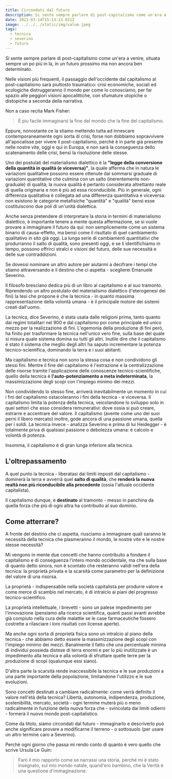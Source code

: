```yaml
---
title: Circondati dal futuro
description: Si sente sempre parlare di post-capitalismo come un'era a venire, situata sempre un po più in la, in un futuro prossimo ma non ancora ben determinato.
date: 2021-03-14T15:13:13.021Z
image: ../../../static/img/value.jpeg
tags:
  - tecnica
  - severino
  - futuro
---
```


Si sente sempre parlare di post-capitalismo come un'era a venire, situata sempre un po più in la, in un futuro prossimo ma non ancora ben determinato. 

Nelle visioni più frequenti, il passaggio dell'occidente dal capitalismo al post-capitalismo sarà piuttosto traumatico: crisi economiche, sociali ed ecologiche  distruggeranno il mondo per come lo conosciamo, per far spazio alle peggiori visioni apocalittiche, con sfumature utopiche o distopiche a seconda della narrativa.

Non a caso recita Mark Fisher:
> È piu facile immaginarsi la fine del mondo che la fine del capitalismo. 

Eppure, nonostante ce la stiamo mettendo tutta ad innescare contemporaneamente ogni sorta di crisi, forse non dobbiamo sopravvivere all'apocalisse per vivere il post-capitalismo, perchè è in parte già presente nelle nostre vite, oggi e qui in Europa, e non sarà la conseguenza dello scatenamento delle crisi, bensì la risoluzione delle stesse.

Uno dei postulati del materialismo dialettico è la **"legge della conversione della quantità in qualità (e viceversa)"**, la quale afferma che in natura le variazioni qualitative possono essere ottenute dal sommarsi graduale di variazioni quantitative che culmina con un salto (inerentemente non-graduale) di qualità; la nuova qualità è pertanto considerata altrettanto reale di quella originaria e non è più ad essa riconducibile. Più in generale, ogni differenza qualitativa è collegata ad una differenza quantitativa e viceversa: non esistono le categorie metafisiche "quantità" e "qualità" bensì esse costituiscono due poli di un'unità dialettica.

Anche senza pretendere di interpretare la storia in termini di materialismo dialettico, è importante tenere a mente questa affermazione, se si vuole provare a immaginare il futuro da qui: non semplicemente come un sistema binario di causa-effetto, ma bensì come il risultato di quel cambiamento qualitativo in sito già oggi. La lunga serie di cambiamenti quantitativi che produrranno il salto di qualità, sono presenti oggi, e se li identifichiamo in tempo, possono offrirci stralci e visioni del futuro, delle sue necessità e delle sue contraddizioni.

Se dovessi nominare un altro autore per aiutarmi a decifrare i tempi che stiamo attraversando e il destino che ci aspetta - sceglierei Emanuele Severino.

Il filosofo bresciano dedica più di un libro al capitalismo e al suo tramonto. Riprendendo un altro postulato del materialismo dialettico (l'eterogenesi dei fini) la tesi che propone è che la tecnica - in quanto massima rappresentazione della volontà umana - è il principale motore dei sistemi creati dall'uomo.

La tecnica, dice Severino, è stata usata dalle religioni prima, tanto quanto dai regimi totalitari nel 900 e dal capitalismo poi come principale ed unico mezzo per la realizzazione di fini.
L'egemonia della produzione di fini però, ha finito per trasformare la tecnica nell'unico vero fine, sulla base del quale si misura quale sistema domina su tutti gli altri. Inutile dire che il capitalismo è stato il sistema che meglio degli altri ha saputo incrementare la potenza tecnico-scientifica, dominando la terra e i suoi abitanti.

Ma capitalismo e tecnica non sono la stessa cosa e non condividono gli stessi fini. Mentre il fine del capitalismo è l'estrazione e la centralizzazione delle risorse tramite l'applicazione delle conoscenze tecnico-scientifiche, quello della tecnica è **l'auto-potenziamento a meta indeterminata**, la massimizzazione degli scopi con l'impiego minimo dei mezzi.

Non condividendo lo stesso fine, arriverà inevitabilmente un momento in cui i fini del capitalismo ostacoleranno i fini della tecnica - e viceversa. 
Il capitalismo limita la potenza della tecnica, veicolandone lo sviluppo solo in quei settori che esso considera remunerativi: dove ossia si può creare, estrarre e accentrare del valore.
Il capitalismo (avente come uno dei suoi perni il libero mercato) inoltre, gode ancora di una passione umana, quella per i soldi.
La tecnica invece - analizza Severino e prima di lui Heidegger - è totalmente priva di qualsiasi passione o debolezza umana: è calcolo e volontà di potenza.

Insomma, il capitalismo è di gran lunga inferiore alla tecnica.

## L'oltrepassamento

A quel punto la tecnica - liberatasi dai limiti imposti dal capitalismo - dominerà la terra e avverrà quel **salto di qualità**, che **renderà la nuova realtà non più riconducibile alla precedente** (ossia l'attuale occidente capitalista).

Il capitalismo dunque, è **destinato** al tramonto - messo in panchina da quella forza che più di ogni altra ha contribuito al suo dominio.

## Come atterrare?

A fronte del destino che ci aspetta, riusciamo a immaginare quali saranno le necessità della tecnica che plasmeranno il mondo, le nostre vite e le nostre stesse necessità?

Mi vengono in mente due concetti che hanno contribuito a fondare il capitalismo e di conseguenza l'intero mondo occidentale, ma che sulla base di quanto detto sinora, non è scontato che resteranno validi nell'era della tecnica:
la proprietà privata e la scarsità come parametro per la definizione del valore di una risorsa.

La proprietà - indispensabile nella società capitalista per produrre valore e come merce di scambio nel mercato, è di intralcio ai piani del progresso tecnico-scientifico. 

La proprietà intellettuale, i brevetti - sono un palese impedimento per l'innovazione (pensiamo alla ricerca scientifica, quanti passi avanti avrebbe già compiuto nella cura delle malattie se le case farmaceutiche fossero costrette a rilasciare i loro risultati con license aperte). 

Ma anche ogni sorta di proprietà fisica sono un intralcio al piano della tecnica - che abbiamo detto essere la massimizzazione degli scopi con l'impiego minimo dei mezzi. Banalmente il fatto che una percentuale minima di individui possieda distese di terra enormi e per lo più inutilizzate è un impedimento alla tecnica e alla volontà di sfruttare quelle terre per la produzione di scopi (qualunque essi siano).

D'altra parte la scarsità rende inaccessibile la tecnica e le sue produzioni a una parte importante della popolazione, limitandone l'utilizzo e le sue evoluzioni.

Sono concetti destinati a cambiare radicalmente: come verrà definito il valore nell'età della tecnica? Libertà, autonomia, indipendenza, produzione, sostenibilità, mercato, società - ogni termine muterà più o meno radicalmente in funzione della nuova forza che - svincolata dai limiti odierni - formerà il nuovo mondo post-capitalistico.


Come da titolo, siamo circondati dal futuro - immaginarlo e descriverlo può anche significare provare a modificarne il terreno - o sottosuolo (per usare un altro termine caro a Severino). 

Perchè ogni giorno che passa mi rendo conto di quanto è vero quello che scrive Ursula Le Guin:

> Farò il mio rapporto come se narrassi una storia, perché mi è stato insegnato, sul mio mondo natale, quand'ero bambino, che la Verità è una questione d'immaginazione.
